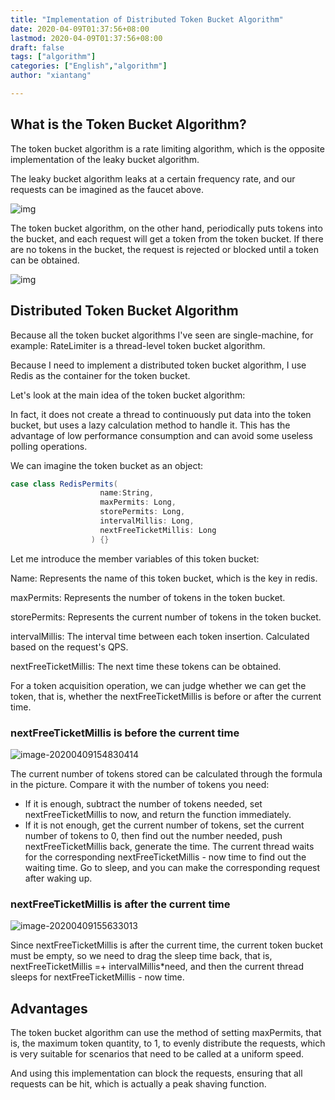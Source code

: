 ```yaml
---
title: "Implementation of Distributed Token Bucket Algorithm"
date: 2020-04-09T01:37:56+08:00
lastmod: 2020-04-09T01:37:56+08:00
draft: false
tags: ["algorithm"]
categories: ["English","algorithm"]
author: "xiantang"

---
```


## What is the Token Bucket Algorithm?

The token bucket algorithm is a rate limiting algorithm, which is the opposite implementation of the leaky bucket algorithm.

The leaky bucket algorithm leaks at a certain frequency rate, and our requests can be imagined as the faucet above.

![img](https://tva1.sinaimg.cn/large/00831rSTly1gdnjduhuivj30cb08b74u.jpg)

The token bucket algorithm, on the other hand, periodically puts tokens into the bucket, and each request will get a token from the token bucket. If there are no tokens in the bucket, the request is rejected or blocked until a token can be obtained.

![img](https://tva1.sinaimg.cn/large/00831rSTly1gdnjhiarxgj30bp06pwek.jpg)

## Distributed Token Bucket Algorithm

Because all the token bucket algorithms I've seen are single-machine, for example: RateLimiter is a thread-level token bucket algorithm.

Because I need to implement a distributed token bucket algorithm, I use Redis as the container for the token bucket.

Let's look at the main idea of the token bucket algorithm:

In fact, it does not create a thread to continuously put data into the token bucket, but uses a lazy calculation method to handle it. This has the advantage of low performance consumption and can avoid some useless polling operations.

We can imagine the token bucket as an object:

```scala
case class RedisPermits(
                    name:String,
                    maxPermits: Long,
                    storePermits: Long,
                    intervalMillis: Long,
                    nextFreeTicketMillis: Long
                  ) {}
```

Let me introduce the member variables of this token bucket:

Name: Represents the name of this token bucket, which is the key in redis.

maxPermits: Represents the number of tokens in the token bucket.

storePermits: Represents the current number of tokens in the token bucket.

intervalMillis: The interval time between each token insertion. Calculated based on the request's QPS.

nextFreeTicketMillis: The next time these tokens can be obtained.

For a token acquisition operation, we can judge whether we can get the token, that is, whether the nextFreeTicketMillis is before or after the current time.

### nextFreeTicketMillis is before the current time

![image-20200409154830414](https://tva1.sinaimg.cn/large/00831rSTly1gdnkapnorij31fk0n045x.jpg)

The current number of tokens stored can be calculated through the formula in the picture. Compare it with the number of tokens you need:

* If it is enough, subtract the number of tokens needed, set nextFreeTicketMillis to now, and return the function immediately.
* If it is not enough, get the current number of tokens, set the current number of tokens to 0, then find out the number needed, push nextFreeTicketMillis back, generate the time. The current thread waits for the corresponding nextFreeTicketMillis - now time to find out the waiting time. Go to sleep, and you can make the corresponding request after waking up.



### nextFreeTicketMillis is after the current time

![image-20200409155633013](https://tva1.sinaimg.cn/large/00831rSTly1gdnkj2oezoj31ig0dk79x.jpg)

Since nextFreeTicketMillis is after the current time, the current token bucket must be empty, so we need to drag the sleep time back, that is, nextFreeTicketMillis =+ intervalMillis*need, and then the current thread sleeps for nextFreeTicketMillis - now time.



## Advantages

The token bucket algorithm can use the method of setting maxPermits, that is, the maximum token quantity, to 1, to evenly distribute the requests, which is very suitable for scenarios that need to be called at a uniform speed.

And using this implementation can block the requests, ensuring that all requests can be hit, which is actually a peak shaving function.
